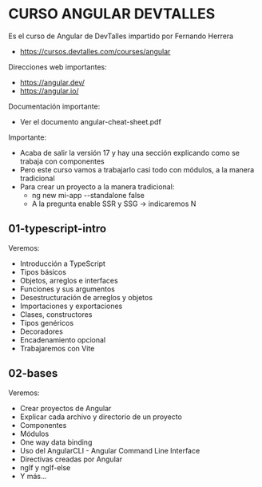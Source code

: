 # CURSO ANGULAR DEVTALLES

Es el curso de Angular de DevTalles impartido por Fernando Herrera

- https://cursos.devtalles.com/courses/angular

Direcciones web importantes:

- https://angular.dev/
- https://angular.io/

Documentación importante:

- Ver el documento angular-cheat-sheet.pdf

Importante:

- Acaba de salir la versión 17 y hay una sección explicando como se trabaja con componentes
- Pero este curso vamos a trabajarlo casi todo con módulos, a la manera tradicional
- Para crear un proyecto a la manera tradicional:
  - ng new mi-app --standalone false
  - A la pregunta enable SSR y SSG -> indicaremos N

## 01-typescript-intro

Veremos:

- Introducción a TypeScript
- Tipos básicos
- Objetos, arreglos e interfaces
- Funciones y sus argumentos
- Desestructuración de arreglos y objetos
- Importaciones y exportaciones
- Clases, constructores
- Tipos genéricos
- Decoradores
- Encadenamiento opcional
- Trabajaremos con Vite

## 02-bases

Veremos:

- Crear proyectos de Angular
- Explicar cada archivo y directorio de un proyecto
- Componentes
- Módulos
- One way data binding
- Uso del AngularCLI - Angular Command Line Interface
- Directivas creadas por Angular
- ngIf y ngIf-else
- Y más...
